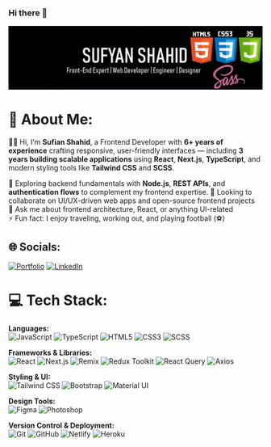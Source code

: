 ### Hi there 👋

<img src="https://github.com/xufyan23/xufyan23/blob/main/profile-banner.jpeg"/>

# 💫 About Me:
👋👋 Hi, I’m **Sufian Shahid**, a Frontend Developer with **6+ years of experience** crafting responsive, user-friendly interfaces — including **3 years building scalable applications** using **React**, **Next.js**, **TypeScript**, and modern styling tools like **Tailwind CSS** and **SCSS**.
 
🧠 Exploring backend fundamentals with **Node.js**, **REST APIs**, and **authentication flows** to complement my frontend expertise.
👯 Looking to collaborate on UI/UX-driven web apps and open-source frontend projects  
💬 Ask me about frontend architecture, React, or anything UI-related  
⚡ Fun fact: I enjoy traveling, working out, and playing football (⚽️)


## 🌐 Socials:
[![Portfolio](https://img.shields.io/badge/Portfolio-Visit-purple?logo=netlify&logoColor=white)](https://sufianshahid.netlify.app)
[![LinkedIn](https://img.shields.io/badge/LinkedIn-%230077B5.svg?logo=linkedin&logoColor=white)](https://linkedin.com/in/sufyan-shahid-front-end-developer)



# 💻 Tech Stack:
**Languages:**  
![JavaScript](https://img.shields.io/badge/JavaScript-F7DF1E.svg?logo=javascript&logoColor=black)
![TypeScript](https://img.shields.io/badge/TypeScript-3178C6.svg?logo=typescript&logoColor=white)
![HTML5](https://img.shields.io/badge/HTML5-E34F26.svg?logo=html5&logoColor=white)
![CSS3](https://img.shields.io/badge/CSS3-1572B6.svg?logo=css3&logoColor=white)
![SCSS](https://img.shields.io/badge/SCSS-CC6699.svg?logo=sass&logoColor=white)

**Frameworks & Libraries:**  
![React](https://img.shields.io/badge/React-20232A.svg?logo=react&logoColor=61DAFB)
![Next.js](https://img.shields.io/badge/Next.js-000000.svg?logo=next.js&logoColor=white)
![Remix](https://img.shields.io/badge/Remix-000000.svg?logo=remix&logoColor=white)
![Redux Toolkit](https://img.shields.io/badge/Redux--Toolkit-593D88.svg?logo=redux&logoColor=white)
![React Query](https://img.shields.io/badge/React--Query-FF4154.svg?logo=reactquery&logoColor=white)
![Axios](https://img.shields.io/badge/Axios-5A29E4.svg?logo=axios&logoColor=white)

**Styling & UI:**  
![Tailwind CSS](https://img.shields.io/badge/Tailwind_CSS-38B2AC.svg?logo=tailwind-css&logoColor=white)
![Bootstrap](https://img.shields.io/badge/Bootstrap-563D7C.svg?logo=bootstrap&logoColor=white)
![Material UI](https://img.shields.io/badge/MUI-007FFF.svg?logo=mui&logoColor=white)

**Design Tools:**  
![Figma](https://img.shields.io/badge/Figma-F24E1E.svg?logo=figma&logoColor=white)
![Photoshop](https://img.shields.io/badge/Photoshop-31A8FF.svg?logo=adobe-photoshop&logoColor=white)

**Version Control & Deployment:**  
![Git](https://img.shields.io/badge/Git-F05032.svg?logo=git&logoColor=white)
![GitHub](https://img.shields.io/badge/GitHub-181717.svg?logo=github&logoColor=white)
![Netlify](https://img.shields.io/badge/Netlify-00C7B7.svg?logo=netlify&logoColor=white)
![Heroku](https://img.shields.io/badge/Heroku-430098.svg?logo=heroku&logoColor=white)

